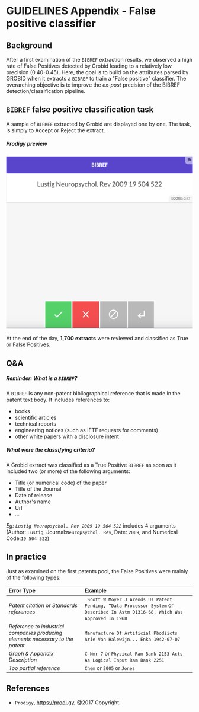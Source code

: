 # GUIDELINES Appendix - False positive classifier

## Background

After a first examination of the `BIBREF` extraction  results, we observed a high rate of False Positives detected by Grobid leading to a relatively low precision (0.40-0.45). Here, the goal is to build on the attributes parsed by GROBID when it extracts a `BIBREF` to train a "False positive" classifier. The overarching objective is to improve the *ex-post* precision of the BIBREF detection/classification pipeline.

## `BIBREF` false positive classification task

A sample of `BIBREF` extracted by Grobid are displayed one by one. The task, is simply to Accept or Reject the extract.


##### Prodigy preview

![](prodigy_preview.jpg)

At the end of the day, **1,700 extracts** were reviewed and classified as True or False Positives.

## Q&A

##### Reminder: What is a `BIBREF`?

A `BIBREF` is any non-patent bibliographical reference that is made in the patent text body. It includes references to:

- books
- scientific articles
- technical reports
- engineering notices (such as IETF requests for comments)
- other white papers with a disclosure intent

##### What were the classifying criteria?

A Grobid extract was classified as a True Positive `BIBREF` as soon as it included two (or more) of the following arguments:

* Title (or numerical code) of the paper
* Title of the Journal
* Date of release
* Author's name
* Url
* ...

*Eg: `Lustig Neuropsychol. Rev 2009 19 504 522`* includes 4 arguments (Author: `Lustig`, Journal:`Neuropsychol. Rev`, Date: `2009`, and Numerical Code:`19 504 522`)


## In practice

Just as examined on the first patents pool, the False Positives were mainly of the following types:

| Error Type           | Example         |
|:-------------------- |:----------------|
| *Patent citation* or *Standards references*  |  ` Scott W Moyer J Arends Us Patent Pending, “Data Processor System`   or `Described In Astm D1316-68, Which Was Approved In 1968`            |
| *Reference to industrial companies producing elements necessary to the patent*  | `Manufacture Of Artificial Pbodiicts ` `Arie Van Halewijn... Enka 1942-07-07`|
| *Graph & Appendix Description*  | `C-Nmr 7` or `Physical Ram Bank 2153 Acts As Logical Input Ram Bank 2251`|
| *Too partial reference* |  `Chem` or `2005` or `Jones`|



## References

* `Prodigy`, https://prodi.gy, @2017 Copyright.

